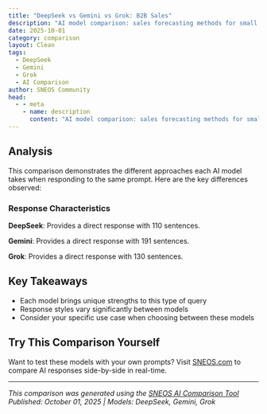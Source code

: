 ```yaml
---
title: "DeepSeek vs Gemini vs Grok: B2B Sales"
description: "AI model comparison: sales forecasting methods for small business..."
date: 2025-10-01
category: comparison
layout: Clean
tags:
  - DeepSeek
  - Gemini
  - Grok
  - AI Comparison
author: SNEOS Community
head:
  - - meta
    - name: description
      content: "AI model comparison: sales forecasting methods for small business..."
---
```


<ChatComparison
  title="DeepSeek vs Gemini vs Grok: B2B Sales"
  prompt="sales forecasting methods for small business"
  :responses='{
    "DeepSeek": "Of course! Sales forecasting is crucial for small businesses. It\u0027s not about complex crystal balls; it\u0027s about making informed guesses to guide your decisions on inventory, hiring, and spending.\n\nHere\u2019s a practical guide to sales forecasting methods for small businesses, starting with the simplest.\n\n### The Golden Rule for Small Businesses: Start Simple\nYour first forecast doesn\u0027t need to be perfect. It needs to be **documented, reasoned, and regularly reviewed.** The goal is to create a living document you can learn from and improve.\n\n---\n\n### Tier 1: Simple \u0026 Intuitive Methods (Best for Startups \u0026 New Businesses)\n\nThese are ideal when you have little to no historical data.\n\n#### 1. Intuitive / \u0022Gut Feel\u0022 Forecasting\n*   **What it is:** An educated guess based on your industry knowledge, initial customer feedback, and the \u0022buzz\u0022 you\u0027re feeling.\n*   **How to do it:** Write down a number. Be prepared to justify it. Ask yourself: \u0022Based on the conversations I\u0027ve had, how many units can I realistically sell this month?\u0022\n*   **Best for:** Brand-new businesses, sole proprietors, or selling a brand-new product with no precedent.\n*   **Pros:** Fast, requires no data.\n*   **Cons:** Highly subjective and prone to bias (over-optimism or pessimism).\n\n#### 2. Pipeline / Opportunity Stage Forecasting\n*   **What it is:** Estimating sales based on your current sales pipeline or leads.\n*   **How to do it:**\n    1.  List all your active leads and opportunities.\n    2.  Assign a \u0022probability of closing\u0022 to each stage of your sales process (e.g., First Contact: 10%, Proposal Sent: 50%, Negotiation: 75%, Verbal Yes: 90%).\n    3.  Multiply the value of each deal by its probability.\n    4.  Add up all the \u0022probable\u0022 values.\n*   **Example:** You have three deals:\n    *   Deal A: $1,000 (Proposal Stage - 50% chance) = **$500**\n    *   Deal B: $2,500 (Negotiation Stage - 75% chance) = **$1,875**\n    *   Deal C: $500 (First Contact - 10% chance) = **$50**\n    *   **Total Forecast:** $500 \u002B $1,875 \u002B $50 = **$2,425**\n*   **Best for:** B2B small businesses, service-based businesses (agencies, consultants), anyone with a defined sales process.\n*   **Pros:** Grounded in real, ongoing activities. Great for managing sales activity.\n*   **Cons:** Can be overly optimistic if probabilities aren\u0027t realistic.\n\n---\n\n### Tier 2: Data-Driven Methods (Best for Established Small Businesses)\n\nUse these once you have at least 6-12 months of sales history.\n\n#### 3. Historical / Straight-Line Forecasting\n*   **What it is:** Assuming future sales will be similar to past sales, often with a simple adjustment for growth.\n*   **How to do it:**\n    *   **Simple Average:** (Total Sales Last Year) / 12 = Average Monthly Forecast.\n    *   **Adjusted for Growth:** (Last Month\u0027s Sales) x (1 \u002B Expected Growth Rate). E.g., If you sold $10,000 last month and expect 5% growth, your forecast is $10,500.\n*   **Best for:** Stable, established businesses without strong seasonality.\n*   **Pros:** Extremely simple, objective, and easy to understand.\n*   **Cons:** Ignores seasonality, market trends, and new initiatives.\n\n#### 4. Seasonal / Time-Series Forecasting\n*   **What it is:** Adjusting your forecast based on predictable seasonal patterns.\n*   **How to do it:**\n    1.  Look at your sales for the same period in previous years.\n    2.  Calculate the percentage increase or decrease from the \u0022normal\u0022 trend.\n    3.  Apply that percentage to your current baseline.\n*   **Example:** A landscaping business knows that July sales are typically 40% higher than the yearly average. If their average monthly revenue is $15,000, their July forecast would be $15,000 x 1.40 = **$21,000**.\n*   **Best for:** Retail, tourism, hospitality, landscaping, and any business with clear seasonal peaks and troughs.\n*   **Pros:** Captures important business cycles, leading to better inventory and staffing plans.\n*   **Cons:** Requires at least two years of data to be accurate.\n\n---\n\n### Tier 3: Advanced \u0026 Market-Based Methods\n\n#### 5. Bottom-Up (Unit-Based) Forecasting\n*   **What it is:** Building your forecast from the individual components of your sales.\n*   **How to do it:**\n    1.  Forecast the number of units you expect to sell.\n    2.  Forecast the average price per unit.\n    3.  Multiply: **(# of New Customers x Avg. Spend) \u002B (# of Returning Customers x Avg. Spend)**\n*   **Example:** A coffee shop forecasts:\n    *   New Customers: 500 per month x $6 average spend = $3,000\n    *   Returning Customers: 2,000 per month x $5 average spend = $10,000\n    *   **Total Forecast:** $13,000\n*   **Best for:** Product-based businesses, e-commerce, restaurants. Excellent for setting specific goals for customer acquisition and retention.\n*   **Pros:** Very detailed and actionable. Helps you understand the drivers of your revenue.\n*   **Cons:** Can be time-consuming.\n\n#### 6. Top-Down / Market-Based Forecasting\n*   **What it is:** Starting with the total market size and estimating what share you can capture.\n*   **How to do it:**\n    1.  Research the total market value for your product/service in your area.\n    2.  Estimate a realistic market share percentage (e.g., 1% of the local market).\n    3.  Calculate: **Total Addressable Market x % Market Share = Sales Forecast**\n*   **Best for:** Writing business plans to secure funding, evaluating a new market entry.\n*   **Pros:** Good for \u0022reality-checking\u0022 ambitious goals.\n*   **Cons:** Often unrealistic for most day-to-day operations; the market share guess is often just that\u2014a guess.\n\n---\n\n### A Simple, Actionable 5-Step Process to Create Your First Forecast\n\n1.  **Pick Your Method:** Start with **Intuitive** or **Pipeline** if you\u0027re new. Move to **Historical** or **Seasonal** once you have data.\n2.  **Gather Your Inputs:** Pull data from your point-of-sale system, accounting software (like QuickBooks), CRM, or even a simple spreadsheet of past sales.\n3.  **Build the Model:** Use a spreadsheet (Google Sheets or Excel). Create columns for:\n    *   Month\n    *   Last Year\u0027s Sales\n    *   Forecast (your calculated number)\n    *   Actual Sales (to be filled in later)\n    *   Variance (Difference between Forecast and Actual)\n4.  **Document Your Assumptions:** In a notes section, write down *why* you chose that number. E.g., \u0022Forecast is 10% higher than last year due to new marketing campaign.\u0022 This is the most valuable step for learning.\n5.  **Review and Adjust Monthly:** At the end of each month, compare your \u0022Forecast\u0022 to \u0022Actual.\u0022 Analyze the \u0022Variance.\u0022 Why were you off? Use these insights to make next month\u0027s forecast better.\n\n### Common Pitfalls to Avoid\n\n*   **Being Overly Optimistic:** It\u0027s better to be pleasantly surprised than dangerously disappointed.\n*   **\u0022Set It and Forget It\u0022:** A forecast is a living document. Revisit it often.\n*   **Ignoring the Market:** Are new competitors opening? Is there a local economic downturn? Factor this in.\n*   **Not Involving Your Team:** If you have a salesperson, their input is gold. They are closest to the customer.\n\n**Final Recommendation:** For most small businesses, a combination of **Pipeline Forecasting** (for short-term, tactical view) and **Seasonal/Historical Forecasting** (for longer-term, strategic planning) provides a powerful and manageable approach.",
    "Gemini": "Okay, let\u0027s break down sales forecasting methods suitable for small businesses. The key is to find something that\u0027s accurate *enough* without being overly complex or time-consuming. Small businesses often have limited resources, so practicality is paramount.\n\nHere\u0027s a breakdown of popular methods, categorized by complexity, with their pros, cons, and when they\u0027re best suited:\n\n**I.  Simple \u0026 Intuitive Methods (Great for Startups \u0026 Very Small Businesses)**\n\n*   **A.  Guesstimates (Gut Feeling/Expert Opinion):**\n    *   **Description:**  Relying on the owner\u0027s, sales team\u0027s, or industry experts\u0027 intuition and experience to predict future sales.\n    *   **How it Works:**  Gather input from individuals with relevant knowledge. Discuss market trends, competitor activities, and past performance. Form a consensus.\n    *   **Pros:**\n        *   Easy and quick to implement.\n        *   Requires no data analysis or specialized tools.\n        *   Can incorporate qualitative factors that data might miss (e.g., upcoming product launch buzz).\n    *   **Cons:**\n        *   Highly subjective and prone to bias.\n        *   Accuracy is often questionable, especially as the business grows.\n        *   Not scalable or repeatable.  Difficult to justify to investors.\n    *   **Best For:**\n        *   Very early-stage startups with limited data.\n        *   Businesses in highly volatile markets where historical data is unreliable.\n        *   Short-term, very rough estimates.\n    *   **Example:** \u0022Based on the buzz at the trade show, I think we\u0027ll sell 50% more of the new widget next quarter.\u0022\n\n*   **B.  Sales Force Composite:**\n    *   **Description:**  Asking each salesperson to forecast their individual sales for a specific period.  The forecasts are then aggregated to create a company-wide forecast.\n    *   **How it Works:**  Provide each salesperson with a template. They consider their customer pipeline, upcoming deals, and market knowledge.  Their individual forecasts are compiled and reviewed.\n    *   **Pros:**\n        *   Leverages the direct customer knowledge of the sales team.\n        *   Can provide a granular view of sales opportunities.\n        *   Increases sales team buy-in (since they contribute to the forecast).\n    *   **Cons:**\n        *   Salespeople may be overly optimistic or pessimistic, leading to inaccurate forecasts (due to commission incentives or fear of missing targets).\n        *   Requires good communication and coordination with the sales team.\n        *   Can be time-consuming if the sales team is large.\n    *   **Best For:**\n        *   Businesses with a dedicated sales team.\n        *   Companies with a strong customer relationship management (CRM) system (to track opportunities).\n        *   Short- to medium-term forecasts.\n    *   **Example:** Each salesperson submits their individual forecast, indicating expected sales from specific accounts. The manager then reviews and adjusts these forecasts based on overall market trends and company goals.\n\n**II.  Data-Driven \u0026 Slightly More Complex (Good for Growing Businesses)**\n\n*   **C.  Trend Projection (Time Series Analysis - Basic):**\n    *   **Description:**  Analyzing past sales data to identify patterns and trends, then extrapolating those trends into the future.\n    *   **How it Works:**  Collect historical sales data (e.g., monthly, quarterly, or annual sales).  Plot the data on a graph.  Visually identify trends (e.g., increasing, decreasing, seasonal).  Extend the trend line into the future to project sales.  Spreadsheet software can help.\n    *   **Pros:**\n        *   Relatively simple to implement with basic spreadsheet skills.\n        *   Provides a more objective forecast than guesstimates.\n        *   Useful for identifying seasonality and cyclical patterns.\n    *   **Cons:**\n        *   Assumes that past trends will continue into the future (which may not be true).\n        *   Doesn\u0027t account for external factors (e.g., economic changes, competitor actions).\n        *   Can be inaccurate if the historical data is limited or inconsistent.\n    *   **Best For:**\n        *   Businesses with a reasonable amount of historical sales data (at least 2-3 years).\n        *   Relatively stable markets where past trends are likely to continue.\n        *   Short- to medium-term forecasts.\n    *   **Example:** If sales have been consistently growing by 10% per year for the past three years, projecting a 10% growth rate for the next year.  Also, if sales peak in December every year, you can factor that seasonal bump into your forecast.\n\n*   **D.  Moving Average:**\n    *   **Description:**  Calculating the average sales over a specific period (e.g., 3 months, 6 months) and using that average as the forecast for the next period.\n    *   **How it Works:**  Collect historical sales data.  Calculate the moving average by averaging the sales for the chosen period.  Update the moving average each period by adding the new sales data and dropping the oldest data.\n    *   **Pros:**\n        *   Simple to calculate and understand.\n        *   Smooths out short-term fluctuations in sales data.\n        *   Easy to update as new data becomes available.\n    *   **Cons:**\n        *   Lags behind actual sales trends (because it\u0027s based on past data).\n        *   Doesn\u0027t account for seasonality or other external factors.\n        *   The choice of the averaging period can significantly impact the forecast.\n    *   **Best For:**\n        *   Businesses with relatively stable sales patterns and minimal seasonality.\n        *   Short-term forecasts.\n        *   Used to smooth out noise in the data to reveal the underlying trend.\n    *   **Example:** A 3-month moving average: If sales for the last three months were $10,000, $12,000, and $11,000, the forecast for the next month would be ($10,000 \u002B $12,000 \u002B $11,000) / 3 = $11,000.\n\n*   **E.  Simple Linear Regression:**\n    *   **Description:**  A statistical method that uses a single independent variable (e.g., advertising spend) to predict a dependent variable (e.g., sales).\n    *   **How it Works:**  Collect historical data on the independent and dependent variables.  Use spreadsheet software (e.g., Excel, Google Sheets) or statistical software to perform a linear regression analysis.  The regression analysis will generate an equation that describes the relationship between the variables.  Use the equation to predict future sales based on the expected value of the independent variable.\n    *   **Pros:**\n        *   More objective than guesstimates and trend projection.\n        *   Can quantify the relationship between variables.\n        *   Relatively easy to implement with spreadsheet software.\n    *   **Cons:**\n        *   Assumes a linear relationship between the variables (which may not be true).\n        *   Only considers one independent variable.\n        *   Can be misleading if the data is not properly analyzed.\n    *   **Best For:**\n        *   Businesses that have identified a strong correlation between one or two key factors and sales.\n        *   Medium-term forecasts.\n        *   When you want to understand the impact of a specific marketing activity.\n    *   **Example:**  \u0022For every $1,000 spent on online advertising, sales increase by $5,000.\u0022  If you plan to spend $2,000 on online advertising next month, the forecast would be a $10,000 increase in sales.\n\n**III.  More Advanced Methods (Consider as Business Grows \u0026 Justifies the Investment)**\n\n*   **F.  Multiple Regression:**\n    *   **Description:**  Similar to simple linear regression, but uses multiple independent variables (e.g., advertising spend, price, competitor activity) to predict sales.\n    *   **How it Works:**  Collect historical data on multiple independent variables and the dependent variable (sales).  Use statistical software to perform a multiple regression analysis.  The regression analysis will generate an equation that describes the relationship between the variables.  Use the equation to predict future sales based on the expected values of the independent variables.\n    *   **Pros:**\n        *   More accurate than simple linear regression because it considers multiple factors.\n        *   Can identify the relative importance of different variables.\n    *   **Cons:**\n        *   More complex to implement and interpret.\n        *   Requires more data.\n        *   Can be prone to overfitting (creating a model that fits the historical data very well but doesn\u0027t generalize well to future data).\n    *   **Best For:**\n        *   Businesses with complex sales drivers.\n        *   Medium- to long-term forecasts.\n        *   When you want to understand the combined impact of different marketing activities and external factors.\n    *   **Example:** Sales are influenced by advertising spend, price, competitor actions, and seasonality.  The multiple regression model can quantify the impact of each factor on sales.\n\n*   **G.  Econometric Models:**\n    *   **Description:**  Using economic theory and statistical techniques to model the relationship between sales and economic variables (e.g., GDP, inflation, interest rates).\n    *   **How it Works:**  Requires specialized knowledge of econometrics.  Involves collecting data on economic variables and using statistical software to build and estimate econometric models.\n    *   **Pros:**\n        *   Can provide a more accurate forecast by considering the broader economic environment.\n        *   Useful for long-term strategic planning.\n    *   **Cons:**\n        *   Very complex and requires specialized expertise.\n        *   Data on economic variables may be difficult to obtain.\n        *   The accuracy of the forecast depends on the accuracy of the economic forecasts.\n    *   **Best For:**\n        *   Businesses that are significantly affected by macroeconomic factors.\n        *   Long-term strategic planning.\n        *   Typically used by larger companies.\n\n*   **H.  Machine Learning (Advanced):**\n    *   **Description:** Using algorithms to automatically learn patterns from data and make predictions.  Can include techniques like neural networks, support vector machines, and random forests.\n    *   **How it Works:** Requires data cleaning, feature engineering, model selection, and training.  Often uses programming languages like Python or R, along with machine learning libraries.\n    *   **Pros:**\n        *   Can handle complex relationships and large datasets.\n        *   Can improve accuracy over time as more data becomes available.\n        *   Can identify patterns that humans might miss.\n    *   **Cons:**\n        *   Requires specialized expertise in data science and machine learning.\n        *   Can be computationally expensive.\n        *   Models can be difficult to interpret and explain.\n    *   **Best For:**\n        *   Businesses with large datasets and complex sales patterns.\n        *   Long-term forecasts.\n        *   When you have access to data science expertise.\n    *  **Example:** Using customer purchase history, demographics, and browsing behavior to predict future sales.\n\n**Key Considerations for Small Businesses:**\n\n*   **Data Availability and Quality:**  The accuracy of any forecasting method depends on the quality and availability of data.  Start by collecting and cleaning your sales data.\n*   **Complexity vs. Accuracy:**  Don\u0027t overcomplicate things.  Choose a method that is appropriate for your business size, data availability, and forecasting needs.  Start simple and iterate.\n*   **Time Horizon:**  Different methods are better suited for different time horizons (short-term, medium-term, long-term).\n*   **Software and Tools:**  Spreadsheet software (Excel, Google Sheets) is sufficient for many of the simpler methods.  For more advanced methods, you may need statistical software (e.g., SPSS, R) or machine learning platforms.\n*   **Regular Review and Adjustment:**  Forecasts are never perfect.  Regularly review your forecasts against actual sales and adjust your methods as needed. Track forecast accuracy (e.g., using Mean Absolute Percentage Error - MAPE).\n*   **External Factors:**  Always consider external factors (e.g., economic conditions, competitor actions, industry trends) that could impact sales.  Even simple methods can be improved by incorporating qualitative insights.\n*   **Start Small \u0026 Iterate:** Don\u0027t try to implement the most complex method from the start. Begin with a simple method, track its accuracy, and gradually increase complexity as needed.\n\n**Here\u0027s a Recommended Approach for a Small Business:**\n\n1.  **Start with Sales Force Composite (if you have a sales team) and Trend Projection.**  This provides a good balance of qualitative and quantitative input.\n2.  **Clean and Organize Your Data:** This is the most important step. Ensure you have accurate and consistent sales records.\n3.  **Use Spreadsheet Software:**  Excel or Google Sheets are powerful enough for most small business forecasting needs.\n4.  **Track Forecast Accuracy:**  Compare your forecasts to actual sales and calculate the percentage error.  This will help you identify areas for improvement.\n5.  **Regularly Review and Adjust:**  Revisit your forecasts monthly or quarterly, and adjust your methods as needed.\n6.  **As You Grow, Consider More Advanced Methods:** If your business grows and you have more data and resources, you can consider using more advanced methods like multiple regression or machine learning.\n\nBy following these guidelines, small businesses can develop effective sales forecasting methods that support better decision-making and business growth. Remember to choose the methods that best fit your specific needs and resources, and to continuously refine your approach as your business evolves.\n",
    "Grok": "Sales forecasting is a critical tool for small businesses to predict future revenue, manage inventory, plan budgets, and make informed decisions. Since small businesses often operate with limited resources, choosing the right forecasting method is essential for accuracy and efficiency. Below are some practical **sales forecasting methods** tailored for small businesses, along with explanations of how to implement them:\n\n---\n\n### 1. **Historical Data Analysis (Time Series Analysis)**\n   - **What it is:** This method uses past sales data to predict future sales, assuming that historical trends and patterns (like seasonality or growth rates) will continue.\n   - **Best for:** Businesses with at least 1-2 years of sales data and relatively stable market conditions.\n   - **How to do it:**\n     1. Collect past sales data (e.g., monthly or quarterly sales figures for the last 1-3 years).\n     2. Identify patterns, such as seasonal spikes (e.g., holiday sales) or consistent growth/decline.\n     3. Use a simple average, weighted average, or moving average to project future sales.\n     4. Adjust for known external factors (e.g., a new competitor or economic changes).\n   - **Tools:** Spreadsheets (Excel or Google Sheets) with basic formulas or graphs; affordable software like QuickBooks.\n   - **Pros:** Simple, data-driven, and reliable for stable businesses.\n   - **Cons:** Doesn\u2019t account for sudden market changes or new businesses with no historical data.\n\n   **Example:** A small bakery notices that sales increase by 20% every December due to holiday orders. They can forecast a similar increase for the upcoming December based on the past two years\u2019 data.\n\n---\n\n### 2. **Market Research-Based Forecasting**\n   - **What it is:** This method relies on analyzing market trends, customer behavior, and competitor activity to estimate future sales.\n   - **Best for:** New businesses without historical data or businesses entering new markets.\n   - **How to do it:**\n     1. Research industry reports, local market trends, and competitor performance.\n     2. Conduct surveys or gather feedback from potential customers to gauge demand.\n     3. Estimate market size and your potential share based on pricing, location, and marketing efforts.\n   - **Tools:** Free resources like Google Trends, social media insights, or low-cost survey tools (e.g., SurveyMonkey); networking with local business groups.\n   - **Pros:** Useful for startups and when launching new products.\n   - **Cons:** Can be time-consuming and less precise due to reliance on external data.\n\n   **Example:** A new coffee shop surveys 100 local residents and finds that 30% are likely to visit weekly. Based on average spend per customer, they estimate monthly sales.\n\n---\n\n### 3. **Qualitative Forecasting (Expert Opinion)**\n   - **What it is:** This approach relies on the insights and intuition of the business owner, employees, or industry experts to predict sales.\n   - **Best for:** Small businesses with limited data or those in rapidly changing industries.\n   - **How to do it:**\n     1. Gather input from team members who interact with customers (e.g., sales staff) or know the market.\n     2. Consider upcoming events, promotions, or economic conditions that might impact sales.\n     3. Combine opinions to create a realistic estimate.\n   - **Tools:** None or minimal\u2014can be done through discussions or simple note-taking.\n   - **Pros:** Quick and easy; leverages firsthand knowledge.\n   - **Cons:** Subjective and prone to bias or over-optimism.\n\n   **Example:** A small retail store owner expects a 15% sales increase during a local festival based on last year\u2019s experience and planned promotions, as discussed with the team.\n\n---\n\n### 4. **Pipeline Forecasting (for B2B or Service-Based Businesses)**\n   - **What it is:** This method focuses on tracking leads and opportunities in the sales pipeline to predict future revenue based on conversion rates.\n   - **Best for:** Small businesses with longer sales cycles, such as consulting or B2B services.\n   - **How to do it:**\n     1. List all active leads or deals in your pipeline and assign a probability of closing (e.g., 50% for a warm lead, 90% for a near-closed deal).\n     2. Multiply the potential value of each deal by its closing probability.\n     3. Sum the weighted values to get a forecast for a specific period.\n   - **Tools:** CRM software like HubSpot (free tier available) or spreadsheets to track leads and probabilities.\n   - **Pros:** Highly relevant for businesses with identifiable sales processes.\n   - **Cons:** Requires accurate tracking and can be inaccurate if probabilities are misjudged.\n\n   **Example:** A freelance web designer has 5 potential clients: 2 worth $2,000 each (50% chance) and 3 worth $1,000 each (80% chance). Forecast = (2 \u00D7 $2,000 \u00D7 0.5) \u002B (3 \u00D7 $1,000 \u00D7 0.8) = $4,400.\n\n---\n\n### 5. **Trend Analysis with External Factors**\n   - **What it is:** This builds on historical data but adjusts forecasts based on external trends like economic conditions, consumer behavior shifts, or new regulations.\n   - **Best for:** Small businesses in volatile industries or those affected by external events.\n   - **How to do it:**\n     1. Start with historical sales data as a baseline.\n     2. Research external factors (e.g., inflation, upcoming holidays, or local events) that could influence sales.\n     3. Adjust your forecast upward or downward based on these factors.\n   - **Tools:** News sources, government economic reports, or industry newsletters for external insights; spreadsheets for calculations.\n   - **Pros:** More comprehensive than simple historical analysis.\n   - **Cons:** Requires research and can still miss unexpected disruptions.\n\n   **Example:** A small landscaping business forecasts a 10% sales increase in spring based on past data but adjusts it to 15% due to a predicted housing boom in the area.\n\n---\n\n### 6. **Simple Moving Average or Weighted Average**\n   - **What it is:** A straightforward statistical method that calculates an average of past sales over a specific period to predict future sales.\n   - **Best for:** Businesses with consistent sales patterns and minimal fluctuations.\n   - **How to do it:**\n     1. Choose a time frame (e.g., last 3 months or 6 months).\n     2. Calculate the average sales for that period (Simple Moving Average) or assign more weight to recent data (Weighted Average).\n     3. Use this average as your forecast for the next period.\n   - **Tools:** Excel or Google Sheets (use AVERAGE function or create weighted formulas).\n   - **Pros:** Easy to calculate and requires minimal data.\n   - **Cons:** Ignores seasonality and sudden changes.\n\n   **Example:** A boutique\u2019s last 3 months of sales were $5,000, $6,000, and $7,000. Simple Moving Average = ($5,000 \u002B $6,000 \u002B $7,000) / 3 = $6,000 forecasted for next month.\n\n---\n\n### Tips for Effective Sales Forecasting for Small Businesses\n1. **Start Simple:** If you\u2019re new to forecasting, begin with historical data or qualitative methods before moving to complex models.\n2. **Use Technology:** Leverage affordable tools like Excel, Google Sheets, or free/low-cost CRM software (e.g., HubSpot, Zoho CRM) to organize data and automate calculations.\n3. **Review and Adjust:** Regularly compare forecasts to actual sales and refine your methods. Forecasts are not set in stone.\n4. **Consider Seasonality:** Account for busy and slow periods specific to your business (e.g., retail during holidays, tourism in summer).\n5. **Be Conservative:** Especially for new businesses, underestimate rather than overestimate to avoid overstocking or overspending.\n6. **Involve Your Team:** Sales staff or customer-facing employees often have valuable insights into trends and customer behavior.\n7. **Track Leading Indicators:** Monitor factors that predict sales, like website traffic, foot traffic, or quote requests, to refine your forecasts.\n\n---\n\n### Challenges for Small Businesses\n- **Limited Data:** New businesses may lack historical data, making qualitative or market research methods more relevant.\n- **Resource Constraints:** Small businesses often can\u2019t afford expensive forecasting software or dedicated analysts, so focus on free or low-cost tools.\n- **Market Volatility:** Unexpected events (e.g., pandemics, supply chain issues) can disrupt forecasts, so build flexibility into your planning.\n\nBy combining one or more of these methods based on your business type and data availability, you can create a reasonable sales forecast to guide your small business decisions. Start with a method that matches your current resources and scale up as your data and expertise grow."
  }'
  published-date="15:09"
/>

## Analysis

This comparison demonstrates the different approaches each AI model takes when responding to the same prompt. Here are the key differences observed:

### Response Characteristics

**DeepSeek**: Provides a direct response with 110 sentences. 

**Gemini**: Provides a direct response with 191 sentences. 

**Grok**: Provides a direct response with 130 sentences. 

## Key Takeaways

- Each model brings unique strengths to this type of query
- Response styles vary significantly between models
- Consider your specific use case when choosing between these models

## Try This Comparison Yourself

Want to test these models with your own prompts? Visit [SNEOS.com](https://sneos.com) to compare AI responses side-by-side in real-time.

---

*This comparison was generated using the [SNEOS AI Comparison Tool](https://sneos.com)*
*Published: October 01, 2025 | Models: DeepSeek, Gemini, Grok*
